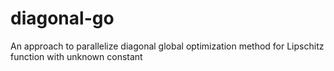 # diagonal-go
An approach to parallelize diagonal global optimization method for Lipschitz function with unknown constant
